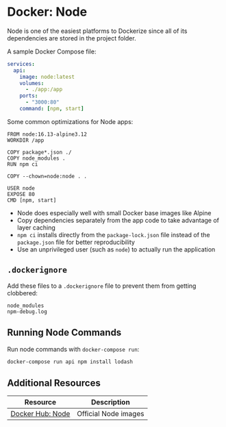 # Docker: Node

Node is one of the easiest platforms to Dockerize since all of its dependencies are stored in the project folder.

A sample Docker Compose file:

```yaml
services:
  api:
    image: node:latest
    volumes:
      - ./app:/app
    ports:
      - "3000:80"
    command: [npm, start]
```

Some common optimizations for Node apps:

```docker
FROM node:16.13-alpine3.12
WORKDIR /app

COPY package*.json ./
COPY node_modules .
RUN npm ci

COPY --chown=node:node . .

USER node
EXPOSE 80
CMD [npm, start]
```

* Node does especially well with small Docker base images like Alpine
* Copy dependencies separately from the app code to take advantage of layer caching
* `npm ci` installs directly from the `package-lock.json` file instead of the `package.json` file for better reproducibility
* Use an unprivileged user (such as `node`) to actually run the application

## `.dockerignore`

Add these files to a `.dockerignore` file to prevent them from getting clobbered:

```
node_modules
npm-debug.log
```

## Running Node Commands

Run node commands with `docker-compose run`:

```bash
docker-compose run api npm install lodash
```

## Additional Resources

| Resource | Description |
| --- | --- |
| [Docker Hub: Node](https://hub.docker.com/_/node) | Official Node images |
